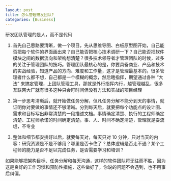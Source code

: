 ```yaml
---
layout: post
title: 怎么管理研发团队?
categories: [Business]
---
```


研发团队管理的是人，而不是代码

1. 首先自己思路要清晰，做一个项目，先从思维导图、白板原型图开始，自己能否把每个软件的界面画出来？自己能否把核心技术调研一下？自己能否把软件模块之间的数据流向和架构想清楚？很多技术领导者才管理团队的时候，过多的关注于管理团队的技巧。管理团队最核心的是，你要具备商业、产品和技术的实战经验，知道产品的方向、难度和工作量，这才是管理最基本的。很多管理者什么都不想，自己都是一个模糊的概念，然后瞎指挥，期望通过各种 “大法” 来搞定管理，上团队管理工具，那就是外行指挥内行，越管理越乱，很多互联网大厂就有很多这种只会盯时间但没有方法和实战的项目经理

2. 第一步思考清晰后，就开始做任务分解，但凡任务分解不能分到天的事情，就证明你对要做的事情还不够清晰。分到每天后，就要把每个功能点的设计图、需求和目标写出非常清楚的一段描述文档。事情确定清楚、执行的工程师确定清楚、工程师承诺的时间确定清楚。事、人、时间不确定清楚，管理就是耍流氓，不专业

3. 整体和细节都安排好以后，就要每天对，每天只对 10 分钟，只对当天的内容：研究资源是不是不够用？哪里是否卡住了？总体逻辑是否走不通？某个工程师的能力是否不足以完成任务，是否需要学习和培训？

如果能够把架构目标、任务分解和每天沟通，这样的软件团队将无往而不胜，因为这是良好的工作习惯和预防性措施，这些做好了，你说的问题不会遇到，也不用事后纠偏。
